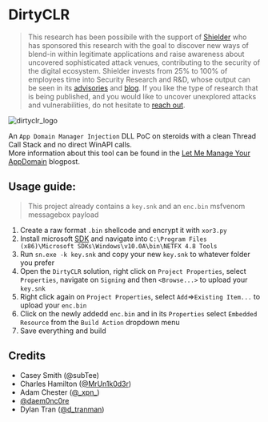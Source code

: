 # DirtyCLR
> This research has been possibile with the support of [Shielder](https://www.shielder.com/) who has sponsored this research with the goal to discover new ways of blend-in within legitimate applications and raise awareness about uncovered sophisticated attack venues, contributing to the security of the digital ecosystem.
Shielder invests from 25% to 100% of employees time into Security Research and R&D, whose output can be seen in its [advisories](https://www.shielder.com/advisories/) and [blog](https://www.shielder.com/blog/).
If you like the type of research that is being published, and you would like to uncover unexplored attacks and vulnerabilities, do not hesitate to [reach out](info@shielder.com).

![dirtyclr_logo](https://github.com/ipSlav/DirtyCLR/assets/63005335/12f5dca0-9489-4761-9810-12e92bbaec5d)

An `App Domain Manager Injection` DLL PoC on steroids with a clean Thread Call Stack and no direct WinAPI calls.<br>
More information about this tool can be found in the [Let Me Manage Your AppDomain](https://ipslav.github.io/2023-12-12-let-me-manage-your-appdomain/) blogpost.

## Usage guide:
> This project already contains a `key.snk` and an `enc.bin` msfvenom messagebox payload

1) Create a raw format `.bin` shellcode and encrypt it with `xor3.py`
2) Install microsoft [SDK](https://developer.microsoft.com/en-us/windows/downloads/windows-sdk/) and navigate into `C:\Program Files (x86)\Microsoft SDKs\Windows\v10.0A\bin\NETFX 4.8 Tools`
3) Run `sn.exe -k key.snk` and copy your new `key.snk` to whatever folder you prefer
4) Open the `DirtyCLR` solution, right click on `Project Properties`, select `Properties`, navigate on `Signing` and then `<Browse...>` to upload your `key.snk`
5) Right click  again on `Project Properties`, select `Add`=>`Existing Item...` to upload your `enc.bin`
6) Click on the newly addedd `enc.bin` and in its `Properties` select `Embedded Resource` from the `Build Action` dropdown menu
7) Save everything and build

## Credits
- Casey Smith (@subTee)
- Charles Hamilton ([@MrUn1k0d3r](https://twitter.com/MrUn1k0d3r))
- Adam Chester ([@\_xpn\_](https://twitter.com/_xpn_))
- [@daem0nc0re](https://twitter.com/daem0nc0re)
- Dylan Tran ([@d_tranman](https://twitter.com/d_tranman))
